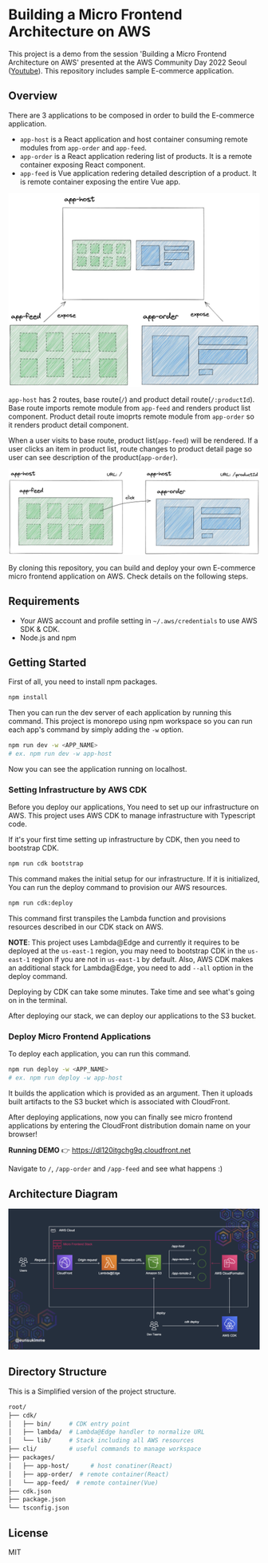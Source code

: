 # Building a Micro Frontend Architecture on AWS

This project is a demo from the session 'Building a Micro Frontend Architecture on AWS' presented at the AWS Community Day 2022 Seoul ([Youtube](https://youtu.be/FUPlSphkPPs)). This repository includes sample E-commerce application.

## Overview

There are 3 applications to be composed in order to build the E-commerce application.

- `app-host` is a React application and host container consuming remote modules from `app-order` and `app-feed`.
- `app-order` is a React application redering list of products. It is a remote container exposing React component.
- `app-feed` is Vue application redering detailed description of a product. It is remote container exposing the entire Vue app.

![Application Diagram 1](/docs/application-diagram-1-light.jpg?raw=true "Application Diagram 1")

`app-host` has 2 routes, base route(`/`) and product detail route(`/:productId`). Base route imports remote module from `app-feed` and renders product list component. Product detail route imoprts remote module from `app-order` so it renders product detail component.

When a user visits to base route, product list(`app-feed`) will be rendered. If a user clicks an item in product list, route changes to product detail page so user can see description of the product(`app-order`).

![Application Diagram 1](/docs/application-diagram-2-light.jpg?raw=true "Application Diagram 1")

By cloning this repository, you can build and deploy your own E-commerce micro frontend application on AWS. Check details on the following steps.

## Requirements

- Your AWS account and profile setting in `~/.aws/credentials` to use AWS SDK & CDK.
- Node.js and npm

## Getting Started

First of all, you need to install npm packages.

```sh
npm install
```

Then you can run the dev server of each application by running this command. This project is monorepo using npm workspace so you can run each app's command by simply adding the `-w` option.

```sh
npm run dev -w <APP_NAME>
# ex. npm run dev -w app-host
```

Now you can see the application running on localhost.

### Setting Infrastructure by AWS CDK

Before you deploy our applications, You need to set up our infrastructure on AWS. This project uses AWS CDK to manage infrastructure with Typescript code.

If it's your first time setting up infrastructure by CDK, then you need to bootstrap CDK.

```sh
npm run cdk bootstrap
```

This command makes the initial setup for our infrastructure. If it is initialized, You can run the deploy command to provision our AWS resources.

```sh
npm run cdk:deploy
```

This command first transpiles the Lambda function and provisions resources described in our CDK stack on AWS.

**NOTE**: This project uses Lambda@Edge and currently it requires to be deployed at the `us-east-1` region, you may need to bootstrap CDK in the `us-east-1` region if you are not in `us-east-1` by default. Also, AWS CDK makes an additional stack for Lambda@Edge, you need to add `--all` option in the deploy command.

Deploying by CDK can take some minutes. Take time and see what's going on in the terminal.

After deploying our stack, we can deploy our applications to the S3 bucket.

### Deploy Micro Frontend Applications

To deploy each application, you can run this command.

```sh
npm run deploy -w <APP_NAME>
# ex. npm run deploy -w app-host
```

It builds the application which is provided as an argument. Then it uploads built artifacts to the S3 bucket which is associated with CloudFront.

After deploying applications, now you can finally see micro frontend applications by entering the CloudFront distribution domain name on your browser!

**Running DEMO** 👉 https://dl120itgchg9q.cloudfront.net

Navigate to `/`, `/app-order` and `/app-feed` and see what happens :)

## Architecture Diagram

![Architecture Diagram](/docs/architecture-diagram.png?raw=true "Architecture Diagram")

## Directory Structure

This is a Simplified version of the project structure.

```sh
root/
├── cdk/
│   ├── bin/     # CDK entry point
│   ├── lambda/  # Lambda@Edge handler to normalize URL
│   └── lib/     # Stack including all AWS resources
├── cli/         # useful commands to manage workspace
├── packages/
│   ├── app-host/      # host conatiner(React)
│   ├── app-order/  # remote container(React)
│   └── app-feed/  # remote container(Vue)
├── cdk.json
├── package.json
└── tsconfig.json
```

## License

MIT
